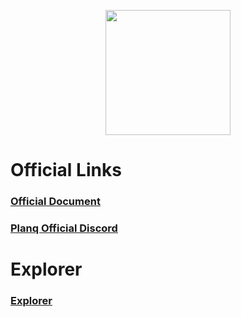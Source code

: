 <p style="font-size:14px" align="right">


<p align="center">
 <img height="200" height="auto" src="https://user-images.githubusercontent.com/34649601/209750989-677f97ae-6b49-4e19-8594-5846871a9aef.png">


# Official Links
### [Official Document](https://docs.planq.network/validators/overview.html)
### [Planq Official Discord](https://discord.gg/planq-network)

# Explorer
### [Explorer](https://explorer.dz-staking.com/planq/staking/plqvaloper1rakhw504djts8xw64g38qzayzwhec4seuajy2g)
